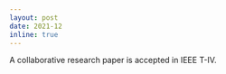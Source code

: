 ```yaml
---
layout: post
date: 2021-12 
inline: true
---
```


A collaborative research paper is accepted in IEEE T-IV.
